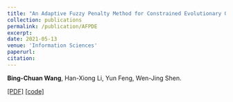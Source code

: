 ```yaml
---
title: "An Adaptive Fuzzy Penalty Method for Constrained Evolutionary Optimization"
collection: publications
permalink: /publication/AFPDE
excerpt: 
date: 2021-05-13
venue: 'Information Sciences'
paperurl: 
citation: 
---
```

__Bing-Chuan Wang__, Han-Xiong Li, Yun Feng, Wen-Jing Shen.

[\[PDF\]](http://bingchuanwang.github.io/files/AFPDE.pdf) [\[code\]](http://bingchuanwang.github.io/files/AFPDE.rar)


